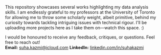 This repository showcases several works highlighting my data analysis skills. I am endlessly grateful to my professors at the University of Toronto for allowing me to throw some scholarly weight, albeit primitive, behind my curiosity towards tackling intriguing issues with technical rigour. I'll be uploading more projects here as I take them on—watch this space. :)

I would be honoured to receive any feedback, critiques, or questions. Feel free to reach out!  
**Email:** [suha.kazmi@icloud.com](mailto:suha.kazmi@icloud.com) 
**LinkedIn:** [linkedin.com/in/suhakazmi](https://linkedin.com/in/suhakazmi)

